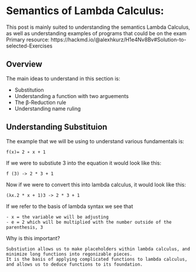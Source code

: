 <h1>Semantics of Lambda Calculus:</h1>
This post is mainly suited to understanding the semantics Lambda Calculus, as well as understanding examples of programs that could be on the exam
Primary resource: https://hackmd.io/@alexhkurz/H1e4Nv8Bv#Solution-to-selected-Exercises

<h2> Overview </h2>
The main ideas to understand in this section is:

- Substitution
- Understanding a function with two arguements 
- The β-Reduction rule
- Understanding name ruling 

<h2> Understanding Substituion </h2>

The example that we will be using to understand various fundamentals is:
```
f(x)= 2 ∗ x + 1
```
If we were to substiute 3 into the equation it would look like this:
```
f (3) -> 2 * 3 + 1
```
Now if we were to convert this into lambda calculus, it would look like this: 
```
(λx.2 * x + 1)3 -> 2 * 3 + 1
```
If we refer to the basis of lambda syntax we see that 
```
- x = the variable we will be adjusting 
- e = 2 which will be multiplied with the number outside of the parenthesis, 3
```
Why is this important?
```
Substiution allows us to make placeholders within lambda calculus, and minimize long functions into regonizable pieces.
It is the basis of applying complicated functions to lambda calculus, and allows us to deduce functions to its foundation. 
```
